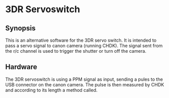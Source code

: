 # 3DR Servoswitch 

## Synopsis
This is an alternative software for the 3DR servo switch. It is intended to pass a servo signal to canon camera (running CHDK). The signal sent from the r/c channel is used to trigger the shutter or turn off the camera. 

## Hardware
The 3DR servoswitch is using a PPM signal as input, sending a pules to the USB connector on the canon camera. The pulse is then measured by CHDK and according to its length a method called.


